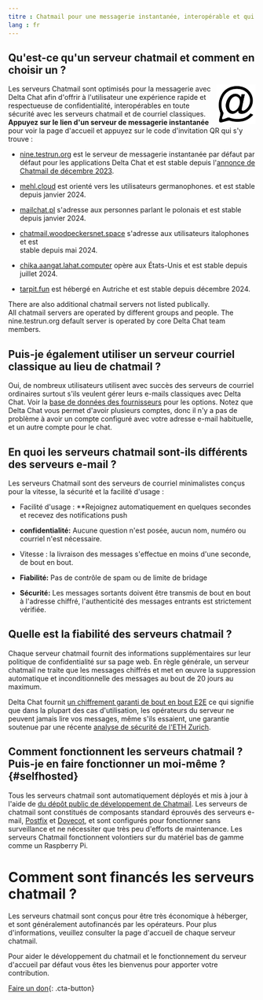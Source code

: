 ```yaml
---
titre : Chatmail pour une messagerie instantanée, interopérable et qui préserve votre vie privée
lang : fr
---
```



## Qu'est-ce qu'un serveur chatmail et comment en choisir un ? 

<img alt="Chatmail logo" src="../assets/logos/chatmail.svg" width="80" style="float:right;" />

Les serveurs Chatmail sont optimisés pour la messagerie avec Delta Chat 
afin d'offrir à l'utilisateur une expérience rapide et respectueuse de confidentialité, 
interopérables en toute sécurité avec les serveurs chatmail et de courriel classiques. 
**Appuyez sur le lien d'un serveur de messagerie instantanée** pour voir la page d'accueil et appuyez sur le code d'invitation QR qui s'y trouve : 

- [nine.testrun.org](https://nine.testrun.org) est le serveur de messagerie instantanée par défaut 
  par défaut pour les applications Delta Chat et est stable depuis l'[annonce de Chatmail de décembre 2023](https://delta.discussion/en/2023-12-13-chatmail).

- [mehl.cloud](https://mehl.cloud) est orienté vers les utilisateurs germanophones.
   et est stable depuis janvier 2024.

- [mailchat.pl](https://mailchat.pl) s'adresse aux personnes parlant le polonais
et est stable depuis janvier 2024.

- [chatmail.woodpeckersnet.space](https://chatmail.woodpeckersnest.space/)
  s'adresse aux utilisateurs italophones et est  
  stable depuis mai 2024.

- [chika.aangat.lahat.computer](https://chika.aangat.lahat.computer/)
  opère aux États-Unis et est stable depuis juillet 2024.

- [tarpit.fun](https://tarpit.fun)
  est hébergé en Autriche et est stable depuis décembre 2024.

There are also additional chatmail servers not listed publically.  
All chatmail servers are operated by different groups and people. 
The nine.testrun.org default server is operated by core Delta Chat team members. 


## Puis-je également utiliser un serveur courriel classique au lieu de chatmail ?

Oui, de nombreux utilisateurs utilisent avec succès des serveurs de courriel ordinaires
surtout s'ils veulent gérer leurs e-mails classiques avec Delta Chat.
Voir la [base de données des fournisseurs](https://providers.delta.chat) pour les options.
Notez que Delta Chat vous permet d'avoir plusieurs comptes, donc
il n'y a pas de problème à avoir un compte configuré avec votre adresse e-mail habituelle,
et un autre compte pour le chat.


## En quoi les serveurs chatmail sont-ils différents des serveurs e-mail ?

Les serveurs Chatmail sont des serveurs de courriel minimalistes conçus pour la vitesse, la sécurité et la facilité d'usage :

- Facilité d'usage : **Rejoignez automatiquement en quelques secondes et recevez des notifications push

- **confidentialité:** Aucune question n'est posée, aucun nom, numéro ou courriel n'est nécessaire.

- Vitesse : la livraison des messages s'effectue en moins d'une seconde, de bout en bout.

- **Fiabilité:** Pas de contrôle de spam ou de limite de bridage

- **Sécurité:** Les messages sortants doivent être transmis de bout en bout à l'adresse chiffré,
  l'authenticité des messages entrants est strictement vérifiée.


## Quelle est la fiabilité des serveurs chatmail ?

Chaque serveur chatmail fournit des informations supplémentaires sur leur politique de confidentialité sur sa page web.
En règle générale, un serveur chatmail ne traite que les messages chiffrés et
met en œuvre la suppression automatique et inconditionnelle des messages au bout de 20 jours au maximum.

Delta Chat fournit [un chiffrement garanti de bout en bout E2E](https://delta.discussion/fr/2023-11-23-jumbo-42)
ce qui signifie que dans la plupart des cas d'utilisation, les opérateurs du serveur ne peuvent jamais lire vos messages, même s'ils essaient,
une garantie soutenue par une récente [analyse de sécurité de l'ETH Zurich](https://delta.chat/en/2024-03-25-crypto-analysis-securejoin).


## Comment fonctionnent les serveurs chatmail ? Puis-je en faire fonctionner un moi-même ? {#selfhosted}

Tous les serveurs chatmail sont automatiquement déployés et mis à jour à l'aide de
[du dépôt public de développement de Chatmail](https://github.com/deltachat/chatmail).
Les serveurs de chatmail sont constitués de composants standard éprouvés des serveurs e-mail,
[Postfix](https://postfix.org) et [Dovecot](https://dovecot.org),
et sont configurés pour fonctionner sans surveillance et ne nécessiter que très peu d'efforts de maintenance.
Les serveurs Chatmail fonctionnent volontiers sur du matériel bas de gamme comme un Raspberry Pi.


# Comment sont financés les serveurs chatmail ?

Les serveurs chatmail sont conçus pour être très économique à héberger,
et sont généralement autofinancés par les opérateurs.
Pour plus d'informations, veuillez consulter la page d'accueil de chaque serveur chatmail.

Pour aider le développement du chatmail et le fonctionnement du serveur d'accueil par défaut
vous êtes les bienvenus pour apporter votre contribution.

[Faire un don](donate){: .cta-button}
